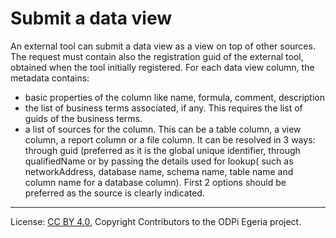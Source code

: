 <!-- SPDX-License-Identifier: CC-BY-4.0 -->
<!-- Copyright Contributors to the ODPi Egeria project. -->

# Submit a data view

An external tool can submit a data view as a view on top of other sources. The request must contain also the registration guid of the external tool, obtained when the tool initially registered.
For each data view column, the metadata  contains:
* basic properties of the column like name, formula, comment, description
* the list of business terms associated, if any. This requires the list of guids of the business terms. 
* a list of sources for the column. This can be a table column, a view column, a report column or a file column. It can be resolved in 3 ways: through guid (preferred as it is the global unique identifier,
through qualifiedName or by passing the details used for lookup( such as networkAddress, database name, schema name, table name and column name for a database column). 
First 2 options should be preferred as the source is clearly indicated.

----
License: [CC BY 4.0](https://creativecommons.org/licenses/by/4.0/),
Copyright Contributors to the ODPi Egeria project.